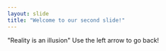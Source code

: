 ```yaml
---
layout: slide
title: "Welcome to our second slide!"
---
```

"Reality is an illusion"
Use the left arrow to go back!
